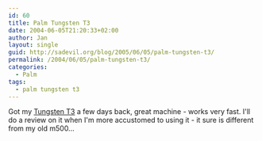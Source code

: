 ```yaml
---
id: 60
title: Palm Tungsten T3
date: 2004-06-05T21:20:33+02:00
author: Jan
layout: single
guid: http://sadevil.org/blog/2005/06/05/palm-tungsten-t3/
permalink: /2004/06/05/palm-tungsten-t3/
categories:
  - Palm
tags:
  - palm tungsten t3
---
```

Got my <a TARGET="_blank" HREF="http://www-5.palmone.com/be/en/products/tungsten-t3/index.html">Tungsten T3</a> a few days back, great machine - works very fast. I'll do a review on it when I'm more accustomed to using it - it sure is different from my old m500...